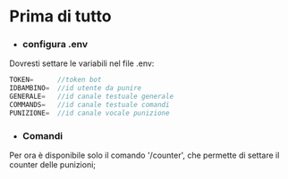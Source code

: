 # Prima di tutto

* ### configura .env

Dovresti settare le variabili nel file .env:

```javascript
TOKEN=      //token bot
IDBAMBINO=  //id utente da punire
GENERALE=   //id canale testuale generale
COMMANDS=   //id canale testuale comandi
PUNIZIONE=  //id canale vocale punizione
```

* ### Comandi

Per ora è disponibile solo il comando '/counter', che permette di settare il counter delle punizioni;
